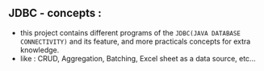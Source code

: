 ## JDBC - concepts :
   - this project contains different programs of the `JDBC(JAVA DATABASE CONNECTIVITY)` and its feature, and more practicals concepts for extra knowledge.
   - like : CRUD, Aggregation, Batching, Excel sheet as a data source, etc... 
 
